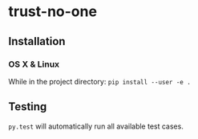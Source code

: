 # trust-no-one

## Installation

### OS X & Linux
While in the project directory: `pip install --user -e .`

## Testing
`py.test` will automatically run all available test cases.
